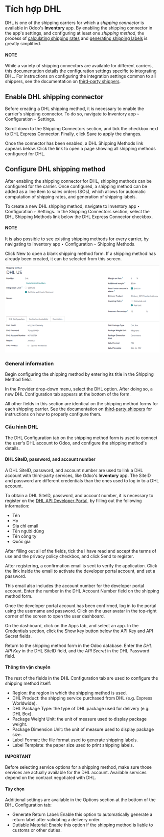 # Tích hợp DHL

DHL is one of the shipping carriers for which a *shipping connector* is available in Odoo's
**Inventory** app. By enabling the shipping connector in the app's settings, and configuring at
least one *shipping method*, the process of [calculating shipping rates](applications/inventory_and_mrp/inventory/shipping_receiving/setup_configuration.md) and [generating shipping labels](applications/inventory_and_mrp/inventory/shipping_receiving/setup_configuration/labels.md) is greatly simplified.

#### NOTE
While a variety of shipping connectors are available for different carriers, this documentation
details the configuration settings specific to integrating DHL. For instructions on configuring
the integration settings common to all shippers, see the documentation on [third-party
shippers](applications/inventory_and_mrp/inventory/shipping_receiving/setup_configuration/third_party_shipper.md).

## Enable DHL shipping connector

Before creating a DHL shipping method, it is necessary to enable the carrier's shipping connector.
To do so, navigate to Inventory app ‣ Configuration ‣ Settings.

Scroll down to the Shipping Connectors section, and tick the checkbox next to
DHL Express Connector. Finally, click Save to apply the changes.

Once the connector has been enabled, a <i class="oi oi-arrow-right"></i> DHL Shipping Methods link
appears below. Click the link to open a page showing all shipping methods configured for DHL.

## Configure DHL shipping method

After enabling the shipping connector for DHL, shipping methods can be configured for the carrier.
Once configured, a shipping method can be added as a line item to sales orders (SOs), which allows
for automatic computation of shipping rates, and generation of shipping labels.

To create a new DHL shipping method, navigate to Inventory app ‣ Configuration ‣
Settings. In the Shipping Connectors section, select the DHL Shipping
Methods link below the DHL Express Connector checkbox.

#### NOTE
It is also possible to see existing shipping methods for every carrier, by navigating to
Inventory app ‣ Configuration ‣ Shipping Methods.

Click New to open a blank shipping method form. If a shipping method has already been
created, it can be selected from this screen.

![The form for a DHL shipping method.](../../../../../.gitbook/assets/dhl-form.png)

### General information

Begin configuring the shipping method by entering its title in the Shipping Method
field.

In the Provider drop-down menu, select the DHL option. After doing so, a new
DHL Configuration tab appears at the bottom of the form.

All other fields in this section are identical on the shipping method forms for each shipping
carrier. See the documentation on [third-party shippers](applications/inventory_and_mrp/inventory/shipping_receiving/setup_configuration/third_party_shipper.md) for instructions
on how to properly configure them.

### Cấu hình DHL

The DHL Configuration tab on the shipping method form is used to connect the user's DHL
account to Odoo, and configure the shipping method's details.

#### DHL SiteID, password, and account number

A DHL SiteID, password, and account number are used to link a DHL account with third-party services,
like Odoo's **Inventory** app. The SiteID and password are different credentials than the ones used
to log in to a DHL account.

To obtain a DHL SiteID, password, and account number, it is necessary to register on the [DHL API
Developer Portal](https://developer.dhl.com/user/register), by filling out the following
information:

- Tên
- Họ
- Địa chỉ email
- Tên người dùng
- Tên công ty
- Quốc gia

After filling out all of the fields, tick the I have read and accept the terms of use and
the privacy policy checkbox, and click Send to register.

After registering, a confirmation email is sent to verify the application. Click the link inside the
email to activate the developer portal account, and set a password.

This email also includes the account number for the developer portal account. Enter the number in
the DHL Account Number field on the shipping method form.

Once the developer portal account has been confirmed, log in to the portal using the username and
password. Click on the user avatar in the top-right corner of the screen to open the user dashboard.

On the dashboard, click on the Apps tab, and select an app. In the
Credentials section, click the Show key button below the API Key
and API Secret fields.

Return to the shipping method form in the Odoo database. Enter the *DHL API Key* in the
DHL SiteID field, and the *API Secret* in the DHL Password field.

#### Thông tin vận chuyển

The rest of the fields in the DHL Configuration tab are used to configure the shipping
method itself:

- Region: the region in which the shipping method is used.
- DHL Product: the shipping service purchased from DHL (e.g. Express Worldwide).
- DHL Package Type: the type of DHL package used for delivery (e.g. DHL Box).
- Package Weight Unit: the unit of measure used to display package weight.
- Package Dimension Unit: the unit of measure used to display package size.
- Label Format: the file format used to generate shipping labels.
- Label Template: the paper size used to print shipping labels.

#### IMPORTANT
Before selecting service options for a shipping method, make sure those services are actually
available for the DHL account. Available services depend on the contract negotiated with DHL.

#### Tùy chọn

Additional settings are available in the Options section at the bottom of the
DHL Configuration tab:

- Generate Return Label: Enable this option to automatically generate a return label
  after validating a delivery order.
- Dutiable Material: Enable this option if the shipping method is liable to customs or
  other duties.
